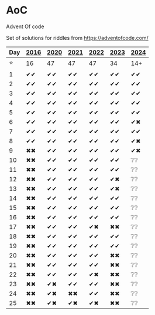 # AoC
Advent Of code

Set of solutions for riddles from https://adventofcode.com/

| Day | [2016](http://adventofcode.com/2016) | [2020](http://adventofcode.com/2020) | [2021](http://adventofcode.com/2021) | [2022](http://adventofcode.com/2022) | [2023](http://adventofcode.com/2023) | [2024](https://adventofcode.com/2024) |
|-----|--------------------------------------|--------------------------------------|--------------------------------------|--------------------------------------|--------------------------------------|--------------------------------------|
| ⭐   | 16                                   | 47                                   | 47                                   | 47                                   | 34                                   | 14+                                  |
| 1   | ✔✔                                   | ✔✔                                   | ✔✔                                   | ✔✔                                   | ✔✔                                   | ✔✔                                   |
| 2   | ✔✔                                   | ✔✔                                   | ✔✔                                   | ✔✔                                   | ✔✔                                   | ✔✔                                   |
| 3   | ✔✔                                   | ✔✔                                   | ✔✔                                   | ✔✔                                   | ✔✔                                   | ✔✔                                   |
| 4   | ✔✔                                   | ✔✔                                   | ✔✔                                   | ✔✔                                   | ✔✔                                   | ✔✔                                   |
| 5   | ✔✔                                   | ✔✔                                   | ✔✔                                   | ✔✔                                   | ✔✔                                   | ✔✔                                   |
| 6   | ✔✔                                   | ✔✔                                   | ✔✔                                   | ✔✔                                   | ✔✔                                   | ✔✖                                   |
| 7   | ✔✔                                   | ✔✔                                   | ✔✔                                   | ✔✔                                   | ✔✔                                   | ✔✔                                   |
| 8   | ✔✔                                   | ✔✔                                   | ✔✔                                   | ✔✔                                   | ✔✔                                   | ✔✖                                   |
| 9   | ✖✖                                   | ✔✔                                   | ✔✔                                   | ✔✔                                   | ✔✔                                   | ✔✖                                   |
| 10  | ✖✖                                   | ✔✔                                   | ✔✔                                   | ✔✔                                   | ✔✔                                   | ❔❔                                   |
| 11  | ✖✖                                   | ✔✔                                   | ✔✔                                   | ✔✔                                   | ✔✔                                   | ❔❔                                   |
| 12  | ✖✖                                   | ✔✔                                   | ✔✔                                   | ✔✔                                   | ✔✖                                   | ❔❔                                   |
| 13  | ✖✖                                   | ✔✔                                   | ✔✔                                   | ✔✔                                   | ✔✖                                   | ❔❔                                   |
| 14  | ✖✖                                   | ✔✔                                   | ✔✔                                   | ✔✔                                   | ✔✔                                   | ❔❔                                   |
| 15  | ✖✖                                   | ✔✔                                   | ✔✔                                   | ✔✔                                   | ✔✔                                   | ❔❔                                   |
| 16  | ✖✖                                   | ✔✔                                   | ✔✔                                   | ✔✔                                   | ✔✔                                   | ❔❔                                   |
| 17  | ✖✖                                   | ✔✔                                   | ✔✔                                   | ✔✖                                   | ✖✖                                   | ❔❔                                   |
| 18  | ✖✖                                   | ✔✔                                   | ✔✔                                   | ✔✔                                   | ✔✔                                   | ❔❔                                   |
| 19  | ✖✖                                   | ✔✔                                   | ✔✔                                   | ✔✔                                   | ✔✔                                   | ❔❔                                   |
| 20  | ✖✖                                   | ✔✔                                   | ✔✔                                   | ✔✔                                   | ✖✖                                   | ❔❔                                   |
| 21  | ✖✖                                   | ✔✔                                   | ✔✔                                   | ✔✔                                   | ✖✖                                   | ❔❔                                   |
| 22  | ✖✖                                   | ✔✔                                   | ✔✔                                   | ✔✖                                   | ✖✖                                   | ❔❔                                   |
| 23  | ✖✖                                   | ✔✖                                   | ✔✔                                   | ✔✔                                   | ✖✖                                   | ❔❔                                   |
| 24  | ✖✖                                   | ✔✖                                   | ✖✖                                   | ✔✔                                   | ✖✖                                   | ❔❔                                   |
| 25  | ✖✖                                   | ✔✖                                   | ✔✖                                   | ✔✖                                   | ✖✖                                   | ❔❔                                   |